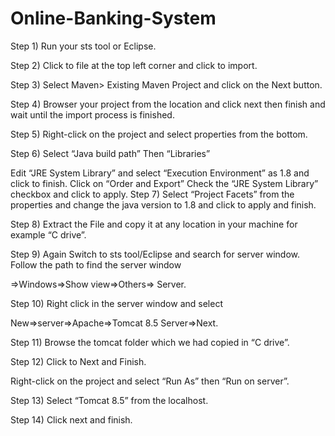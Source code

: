 # Online-Banking-System

Step 1) Run your sts tool or Eclipse.

Step 2) Click to file at the top left corner and click to import.

Step 3) Select Maven> Existing Maven Project and click on the Next button.

Step 4) Browser your project from the location and click next then finish and wait until the import process is finished.

Step 5) Right-click on the project and select properties from the bottom.

Step 6) Select “Java build path” Then “Libraries”

Edit “JRE System Library” and select “Execution Environment” as 1.8 and click to finish.
Click on “Order and Export” Check the “JRE System Library” checkbox and click to apply.
Step 7) Select “Project Facets” from the properties and change the java version to 1.8 and click to apply and finish.

Step 8) Extract the File and copy it at any location in your machine for example “C drive”.

Step 9) Again Switch to sts tool/Eclipse and search for server window. Follow the path to find the server window

=>Windows=>Show view=>Others=> Server.

Step 10) Right click in the server window and select

New=>server=>Apache=>Tomcat 8.5 Server=>Next.

Step 11) Browse the tomcat folder which we had copied in “C drive”.

Step 12) Click to Next and Finish.

Right-click on the project and select “Run As” then “Run on server”.

Step 13) Select “Tomcat 8.5” from the localhost.

Step 14) Click next and finish.

